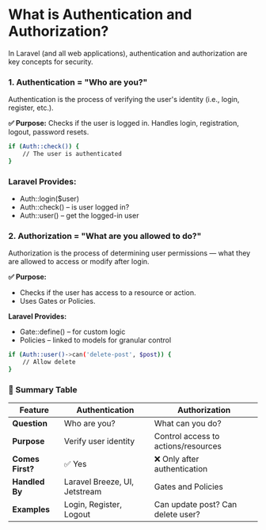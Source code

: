 


# What is Authentication and Authorization?
In Laravel (and all web applications), authentication and authorization are key concepts for security.

### 1. Authentication = "Who are you?"
Authentication is the process of verifying the user's identity (i.e., login, register, etc.).

**✅ Purpose:**
Checks if the user is logged in.
Handles login, registration, logout, password resets.

```bash
if (Auth::check()) {
    // The user is authenticated
}

```

### Laravel Provides:

* Auth::login($user)
* Auth::check() – is user logged in?
* Auth::user() – get the logged-in user


### 2. Authorization = "What are you allowed to do?"
Authorization is the process of determining user permissions — what they are allowed to access or modify after login.

**✅ Purpose:**

* Checks if the user has access to a resource or action.
* Uses Gates or Policies.

**Laravel Provides:**

* Gate::define() – for custom logic
* Policies – linked to models for granular control

```bash
if (Auth::user()->can('delete-post', $post)) {
    // Allow delete
}
```

### 🧾 Summary Table

| Feature          | Authentication                | Authorization                       |
| ---------------- | ----------------------------- | ----------------------------------- |
| **Question**     | Who are you?                  | What can you do?                    |
| **Purpose**      | Verify user identity          | Control access to actions/resources |
| **Comes First?** | ✅ Yes                         | ❌ Only after authentication         |
| **Handled By**   | Laravel Breeze, UI, Jetstream | Gates and Policies                  |
| **Examples**     | Login, Register, Logout       | Can update post? Can delete user?   |


